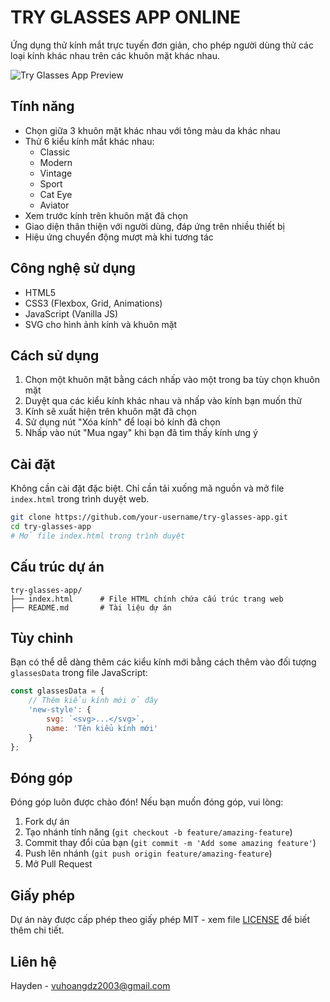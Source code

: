 # TRY GLASSES APP ONLINE

Ứng dụng thử kính mắt trực tuyến đơn giản, cho phép người dùng thử các loại kính khác nhau trên các khuôn mặt khác nhau.

![Try Glasses App Preview](https://via.placeholder.com/800x400?text=Try+Glasses+App+Online)

## Tính năng

- Chọn giữa 3 khuôn mặt khác nhau với tông màu da khác nhau
- Thử 6 kiểu kính mắt khác nhau:
  - Classic
  - Modern
  - Vintage
  - Sport
  - Cat Eye
  - Aviator
- Xem trước kính trên khuôn mặt đã chọn
- Giao diện thân thiện với người dùng, đáp ứng trên nhiều thiết bị
- Hiệu ứng chuyển động mượt mà khi tương tác

## Công nghệ sử dụng

- HTML5
- CSS3 (Flexbox, Grid, Animations)
- JavaScript (Vanilla JS)
- SVG cho hình ảnh kính và khuôn mặt

## Cách sử dụng

1. Chọn một khuôn mặt bằng cách nhấp vào một trong ba tùy chọn khuôn mặt
2. Duyệt qua các kiểu kính khác nhau và nhấp vào kính bạn muốn thử
3. Kính sẽ xuất hiện trên khuôn mặt đã chọn
4. Sử dụng nút "Xóa kính" để loại bỏ kính đã chọn
5. Nhấp vào nút "Mua ngay" khi bạn đã tìm thấy kính ưng ý

## Cài đặt

Không cần cài đặt đặc biệt. Chỉ cần tải xuống mã nguồn và mở file `index.html` trong trình duyệt web.

```bash
git clone https://github.com/your-username/try-glasses-app.git
cd try-glasses-app
# Mở file index.html trong trình duyệt
```

## Cấu trúc dự án

```
try-glasses-app/
├── index.html      # File HTML chính chứa cấu trúc trang web
├── README.md       # Tài liệu dự án
```

## Tùy chỉnh

Bạn có thể dễ dàng thêm các kiểu kính mới bằng cách thêm vào đối tượng `glassesData` trong file JavaScript:

```javascript
const glassesData = {
    // Thêm kiểu kính mới ở đây
    'new-style': {
        svg: `<svg>...</svg>`,
        name: 'Tên kiểu kính mới'
    }
};
```

## Đóng góp

Đóng góp luôn được chào đón! Nếu bạn muốn đóng góp, vui lòng:

1. Fork dự án
2. Tạo nhánh tính năng (`git checkout -b feature/amazing-feature`)
3. Commit thay đổi của bạn (`git commit -m 'Add some amazing feature'`)
4. Push lên nhánh (`git push origin feature/amazing-feature`)
5. Mở Pull Request

## Giấy phép

Dự án này được cấp phép theo giấy phép MIT - xem file [LICENSE](LICENSE) để biết thêm chi tiết.

## Liên hệ

Hayden - [vuhoangdz2003@gmail.com](mailto:vuhoangdz2003@gmail.com)

